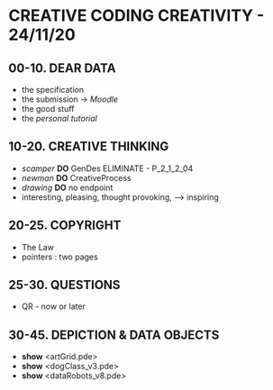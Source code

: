 # CREATIVE CODING **CREATIVITY** - 24/11/20

## 00-10. DEAR DATA

- the specification
- the submission -> _Moodle_
- the good stuff
- the _personal tutorial_

## 10-20. CREATIVE THINKING

- _scamper_ **DO** GenDes ELIMINATE - P_2_1_2_04
- _newman_ **DO** CreativeProcess
- _drawing_ **DO** no endpoint
- interesting, pleasing, thought provoking, --> inspiring

## 20-25. COPYRIGHT

- The Law
- pointers : two pages

## 25-30. QUESTIONS

- QR - now or later

## 30-45. DEPICTION & DATA OBJECTS

- **show** <artGrid.pde>
- **show** <dogClass_v3.pde>
- **show** <dataRobots_v8.pde>
